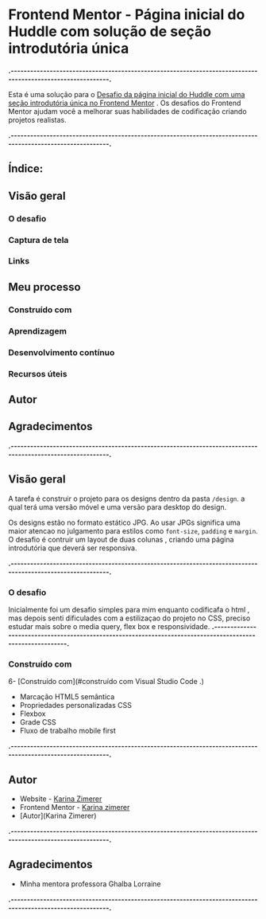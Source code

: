 # Frontend Mentor - Página inicial do Huddle com solução de seção introdutória única
**.-----------------------------------------------------------------------------------------------------------.**

Esta é uma solução para o [Desafio da página inicial do Huddle com uma seção introdutória única no Frontend Mentor](https://www.frontendmentor.io/challenges/huddle-landing-page-with-a-single-introductory-section-B_2Wvxgi0) .
Os desafios do Frontend Mentor ajudam você a melhorar suas habilidades de codificação criando projetos realistas.

**.-----------------------------------------------------------------------------------------------------------.**
## Índice:
## Visão geral
### O desafio
### Captura de tela
### Links
## Meu processo
### Construído com
### Aprendizagem
### Desenvolvimento contínuo
### Recursos úteis
## Autor
## Agradecimentos

**.-----------------------------------------------------------------------------------------------------------.**

## Visão geral
A tarefa é construir o projeto para os designs dentro da pasta `/design`. a qual terá uma versão móvel e uma versão para desktop do design.

Os designs estão no formato estático JPG. Ao usar JPGs significa uma maior atencao  no julgamento para estilos como `font-size`, `padding` e `margin`.
O desafio é contruir um layout de duas colunas , criando uma página introdutória que deverá ser responsiva.

**.-----------------------------------------------------------------------------------------------------------.**


### O desafio
Inicialmente foi um  desafio simples para mim enquanto codificafa o html , mas depois  senti  dificulades com a estilizaçao do projeto no  CSS, preciso estudar mais sobre o media query, flex box e responsividade.
**.-----------------------------------------------------------------------------------------------------------.**


### Construído com
6- [Construído com](#construído com Visual Studio Code .)
- Marcação HTML5 semântica
- Propriedades personalizadas CSS
- Flexbox
- Grade CSS
- Fluxo de trabalho mobile first

**.-----------------------------------------------------------------------------------------------------------.**
## Autor
- Website - [Karina Zimerer](https://karinazimerer.46graus.com)
- Frontend Mentor - [Karina zimerer](https://www.frontendmentor.io/profile/yourusername)
- [Autor](Karina Zimerer)

**.-----------------------------------------------------------------------------------------------------------.**
## Agradecimentos
- Minha mentora professora Ghalba Lorraine

**.-----------------------------------------------------------------------------------------------------------.**

